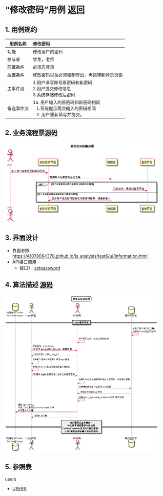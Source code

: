 # “修改密码”用例 [返回](../README.md)
## 1. 用例规约

|用例名称|修改密码|
|-------|:-------------|
|功能|修改用户的密码|
|参与者|学生，老师|
|前置条件|必须先登录|
|后置条件|修改密码以后必须强制登出，再跳转到登录页面|
|主事件流| 1.用户填写账号原密码和新密码 <br/> 2.用户提交修改信息 <br/>3.系统存储修改后密码|
|备选事件流|1a. 用户输入的原密码和新密码相同 <br/>&nbsp;&nbsp; 1.系统提示两次输入的密码相同  <br/>&nbsp;&nbsp; 2. 用户重新填写并提交。 |

## 2. 业务流程票[源码](../src/setpassword.puml)
![](../setpassword.png)

## 3. 界面设计
- 界面参照: https://A1078064378.github.io/is_analysis/test6/ui/information.html
- API接口调用
    - 接口1：[setpassword](../interface/setpassword.md)

## 4. 算法描述 [源码](../src/loginrz.puml)
![登录认证流程图](../loginrz.png)
    
## 5. 参照表
users
- [USERS](../数据库设计.md/#USERS)

